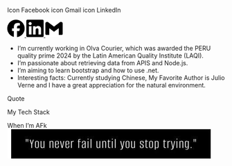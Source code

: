 Icon Facebook icon Gmail icon LinkedIn


<a href="https://www.facebook.com/alvaro.barondias.7">
<img src="https://github.com/Fierilyheavenlyeagle/Fierilyheavenlyeagle/blob/main/facebook.svg"alt="facebook" width="40" height="40">
</a> 
<a href="https://www.linkedin.com/in/alvaro-cerpa-baron">
<img src="https://github.com/Fierilyheavenlyeagle/Fierilyheavenlyeagle/blob/main/linkedin.svg" alt="linkedin" width="40" height="40">
</a>
<a href="mailto:alvarocerpabaron0502@gmail.com?subject=Hello%20Alvaro,%20from%20Github">
<img src="https://github.com/Fierilyheavenlyeagle/Fierilyheavenlyeagle/blob/main/gmail.svg" alt="gmail" width="40" height="40">
</a>

- I’m currently working in Olva Courier, which was awarded the PERU quality prime 2024 by the Latin American Quality Institute (LAQI).
- I’m passionate about retrieving data from APIS and Node.js.
- I’m aiming to learn bootstrap and how to use .net.
- Interesting facts: Currently studying Chinese, My Favorite Author is Julio Verne and I have a great appreciation for the natural environment. 

Quote

My Tech Stack

When I’m AFk
<img alt="Quote" src="https://github.com/Fierilyheavenlyeagle/Fierilyheavenlyeagle/blob/main/stoptrying.jpg?raw=true" />

<!--
**Fierilyheavenlyeagle/Fierilyheavenlyeagle** is a ✨ _special_ ✨ repository because its `README.md` (this file) appears on your GitHub profile.

Here are some ideas to get you started:

- 🔭 I’m currently working on ...
- 🌱 I’m currently learning ...
- 👯 I’m looking to collaborate on ...
- 🤔 I’m looking for help with ...
- 💬 Ask me about ...
- 📫 How to reach me: ...
- 😄 Pronouns: ...
- ⚡ Fun fact: ...
-->
